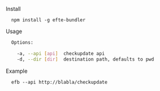 Install

```
  npm install -g efte-bundler
```

Usage

```bash
  Options:

    -a, --api [api]  checkupdate api
    -d, --dir [dir]  destination path, defaults to pwd
```

Example

```
  efb --api http://blabla/checkupdate
```